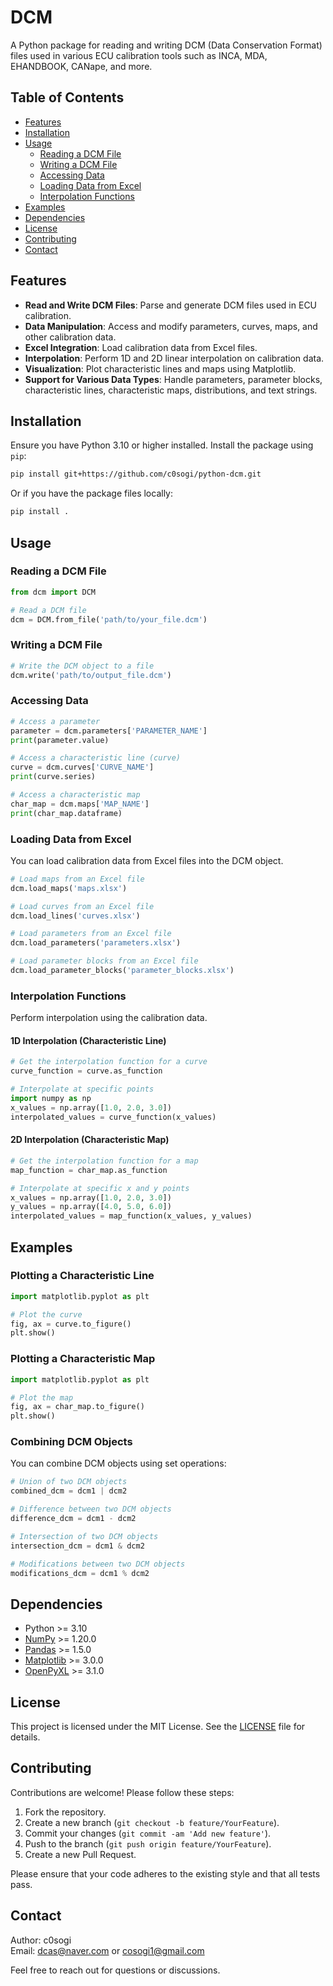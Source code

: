 # DCM

A Python package for reading and writing DCM (Data Conservation Format) files used in various ECU calibration tools such as INCA, MDA, EHANDBOOK, CANape, and more.

## Table of Contents

- [Features](#features)
- [Installation](#installation)
- [Usage](#usage)
  - [Reading a DCM File](#reading-a-dcm-file)
  - [Writing a DCM File](#writing-a-dcm-file)
  - [Accessing Data](#accessing-data)
  - [Loading Data from Excel](#loading-data-from-excel)
  - [Interpolation Functions](#interpolation-functions)
- [Examples](#examples)
- [Dependencies](#dependencies)
- [License](#license)
- [Contributing](#contributing)
- [Contact](#contact)

## Features

- **Read and Write DCM Files**: Parse and generate DCM files used in ECU calibration.
- **Data Manipulation**: Access and modify parameters, curves, maps, and other calibration data.
- **Excel Integration**: Load calibration data from Excel files.
- **Interpolation**: Perform 1D and 2D linear interpolation on calibration data.
- **Visualization**: Plot characteristic lines and maps using Matplotlib.
- **Support for Various Data Types**: Handle parameters, parameter blocks, characteristic lines, characteristic maps, distributions, and text strings.

## Installation

Ensure you have Python 3.10 or higher installed. Install the package using `pip`:

```bash
pip install git+https://github.com/c0sogi/python-dcm.git
```

Or if you have the package files locally:

```bash
pip install .
```

## Usage

### Reading a DCM File

```python
from dcm import DCM

# Read a DCM file
dcm = DCM.from_file('path/to/your_file.dcm')
```

### Writing a DCM File

```python
# Write the DCM object to a file
dcm.write('path/to/output_file.dcm')
```

### Accessing Data

```python
# Access a parameter
parameter = dcm.parameters['PARAMETER_NAME']
print(parameter.value)

# Access a characteristic line (curve)
curve = dcm.curves['CURVE_NAME']
print(curve.series)

# Access a characteristic map
char_map = dcm.maps['MAP_NAME']
print(char_map.dataframe)
```

### Loading Data from Excel

You can load calibration data from Excel files into the DCM object.

```python
# Load maps from an Excel file
dcm.load_maps('maps.xlsx')

# Load curves from an Excel file
dcm.load_lines('curves.xlsx')

# Load parameters from an Excel file
dcm.load_parameters('parameters.xlsx')

# Load parameter blocks from an Excel file
dcm.load_parameter_blocks('parameter_blocks.xlsx')
```

### Interpolation Functions

Perform interpolation using the calibration data.

#### 1D Interpolation (Characteristic Line)

```python
# Get the interpolation function for a curve
curve_function = curve.as_function

# Interpolate at specific points
import numpy as np
x_values = np.array([1.0, 2.0, 3.0])
interpolated_values = curve_function(x_values)
```

#### 2D Interpolation (Characteristic Map)

```python
# Get the interpolation function for a map
map_function = char_map.as_function

# Interpolate at specific x and y points
x_values = np.array([1.0, 2.0, 3.0])
y_values = np.array([4.0, 5.0, 6.0])
interpolated_values = map_function(x_values, y_values)
```

## Examples

### Plotting a Characteristic Line

```python
import matplotlib.pyplot as plt

# Plot the curve
fig, ax = curve.to_figure()
plt.show()
```

### Plotting a Characteristic Map

```python
import matplotlib.pyplot as plt

# Plot the map
fig, ax = char_map.to_figure()
plt.show()
```

### Combining DCM Objects

You can combine DCM objects using set operations:

```python
# Union of two DCM objects
combined_dcm = dcm1 | dcm2

# Difference between two DCM objects
difference_dcm = dcm1 - dcm2

# Intersection of two DCM objects
intersection_dcm = dcm1 & dcm2

# Modifications between two DCM objects
modifications_dcm = dcm1 % dcm2
```

## Dependencies

- Python >= 3.10
- [NumPy](https://numpy.org/) >= 1.20.0
- [Pandas](https://pandas.pydata.org/) >= 1.5.0
- [Matplotlib](https://matplotlib.org/) >= 3.0.0
- [OpenPyXL](https://openpyxl.readthedocs.io/en/stable/) >= 3.1.0

## License

This project is licensed under the MIT License. See the [LICENSE](LICENSE) file for details.

## Contributing

Contributions are welcome! Please follow these steps:

1. Fork the repository.
2. Create a new branch (`git checkout -b feature/YourFeature`).
3. Commit your changes (`git commit -am 'Add new feature'`).
4. Push to the branch (`git push origin feature/YourFeature`).
5. Create a new Pull Request.

Please ensure that your code adheres to the existing style and that all tests pass.

## Contact

Author: c0sogi  
Email: [dcas@naver.com](mailto:dcas@naver.com) or [cosogi1@gmail.com](mailto:cosogi1@gmail.com)

Feel free to reach out for questions or discussions.
